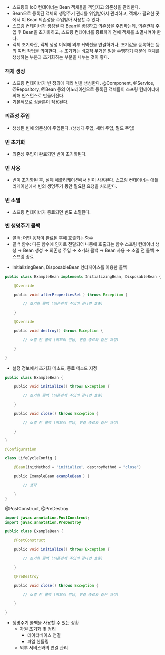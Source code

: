 - 스프링의 IoC 컨테이너는 Bean 객체들을 책임지고 의존성을 관리한다. 
- Bean으로 등록된 객체의 생명주기 관리를 위임받아서 관리하고, 객체가 필요한 곳에서 이 Bean 의존성을 주입받아 사용할 수 있다.
- 스프링 컨테이너가 생성될 때 Bean을 생성하고 의존성을 주입하는데, 의존관계 주입 후 Bean을 초기화하고, 스프링 컨테이너를 종료하기 전에 객체를 소멸시켜야 한다. 
- 객체 초기화란, 객체 생성 이외에 외부 커넥션을 연결하거나, 초기값을 등록하는 등의 여러 작업을 의미한다. 
	→ 초기화는 비교적 무거은 일을 수행하기 때문에 객체를 생성하는 부분과 초기화하는 부분을 나누는 것이 좋다. 


### 객체 생성
- 스프링 컨테이너가 빈 정의에 때라 빈을 생성한다. @Component, @Service, @Repository, @Bean 등의 어노테이션으로 등록된 객체들이 스프링 컨테이너에 의해 인스턴스로 만들어진다. 
- 기본적으로 싱글톤이 적용된다.
### 의존성 주입
- 생성된 빈에 의존성이 주입된다. (생성자 주입, 세터 주입, 필드 주입)
### 빈 초기화
- 의존성 주입이 완료되면 빈이 초기화된다. 
### 빈 사용
- 빈이 초기화된 후, 실제 애플리케이션에서 빈이 사용된다. 스프링 컨테이너는 애플리케이션에서 빈의 생명주기 동안 필요한 요청을 처리한다. 
### 빈 소멸
- 스프링 컨테이너가 종료되면 빈도 소멸된다. 
### 빈 생명주기 콜백
* 콜백: 어떤 동작이 완료된 후에 호출되는 함수
* 콜백 함수: 다른 함수에 인자로 전달되어 나중에 호출되는 함수
스프링 컨테이너 생성 → Bean 생성 → 의존성 주입 → 초기화 콜백 → Bean 사용 → 소멸 전 콜백 → 스프링 종료

- InitializingBean, DisposableBean 인터페이스를 이용한 콜백
```java
public class ExampleBean implements InitializingBean, DisposableBean {

    @Override

    public void afterPropertiesSet() throws Exception {

        // 초기화 콜백 (의존관계 주입이 끝나면 호출)

    }

    @Override

    public void destroy() throws Exception {

        // 소멸 전 콜백 (메모리 반납, 연결 종료와 같은 과정)

    }

}
```

- 설정 정보에서 초기화 메소드, 종료 메소드 지정
```java
public class ExampleBean {

    public void initialize() throws Exception {

        // 초기화 콜백 (의존관계 주입이 끝나면 호출)

    }

    public void close() throws Exception {

        // 소멸 전 콜백 (메모리 반납, 연결 종료와 같은 과정)

    }

}

@Configuration

class LifeCycleConfig {

    @Bean(initMethod = "initialize", destroyMethod = "close")

    public ExampleBean exampleBean() {

        // 생략

    }
}
```

@PostConstruct, @PreDestroy
```java
import javax.annotation.PostConstruct;
import javax.annotation.PreDestroy;

public class ExampleBean {

    @PostConstruct

    public void initialize() throws Exception {

        // 초기화 콜백 (의존관계 주입이 끝나면 호출)

    }

    @PreDestroy

    public void close() throws Exception {

        // 소멸 전 콜백 (메모리 반납, 연결 종료와 같은 과정)

    }

}
```

- 생명주기 콜백을 사용할 수 있는 상황
	- 자원 초기화 및 정리
		- 데이터베이스 연결
		- 파일 핸들링
	- 외부 서비스와의 연결 관리
